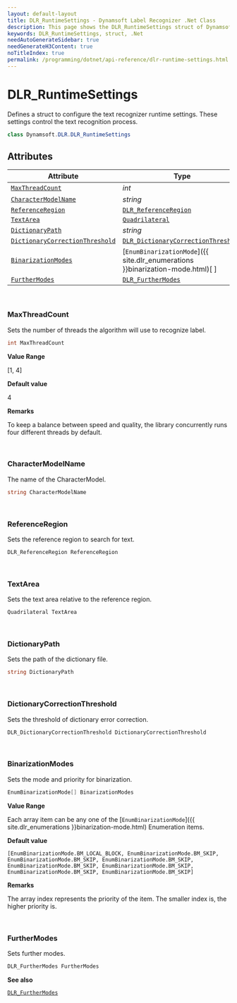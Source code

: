 ```yaml
---
layout: default-layout
title: DLR_RuntimeSettings - Dynamsoft Label Recognizer .Net Class
description: This page shows the DLR_RuntimeSettings struct of Dynamsoft Label Recognizer for .Net Language.
keywords: DLR_RuntimeSettings, struct, .Net
needAutoGenerateSidebar: true
needGenerateH3Content: true
noTitleIndex: true
permalink: /programming/dotnet/api-reference/dlr-runtime-settings.html
---
```



# DLR_RuntimeSettings
Defines a struct to configure the text recognizer runtime settings. These settings control the text recognition process.
  
```csharp
class Dynamsoft.DLR.DLR_RuntimeSettings
```   

## Attributes
  
| Attribute | Type |
|---------- | ---- |
| [`MaxThreadCount`](#maxthreadcount) | *int* |
| [`CharacterModelName`](#charactermodelname) | *string* |
| [`ReferenceRegion`](#referenceregion) | [`DLR_ReferenceRegion`](dlr-reference-region.html) |
| [`TextArea`](#textarea) | [`Quadrilateral`](quadrilateral.html) |
| [`DictionaryPath`](#dictionarypath) | *string* |
| [`DictionaryCorrectionThreshold`](#dictionarycorrectionthreshold) | [`DLR_DictionaryCorrectionThreshold`](dlr-dictionary-correction-threshold.html) |
| [`BinarizationModes`](#binarizationmodes) | [`EnumBinarizationMode`]({{ site.dlr_enumerations }}binarization-mode.html)[ ] |
| [`FurtherModes`](#furthermodes) | [`DLR_FurtherModes`](dlr-further-modes.html)|


&nbsp;

### MaxThreadCount
Sets the number of threads the algorithm will use to recognize label.
```csharp
int MaxThreadCount
```

**Value Range**

[1, 4]

**Default value**

4

**Remarks**

To keep a balance between speed and quality, the library concurrently runs four different threads by default.

&nbsp;

### CharacterModelName
The name of the CharacterModel.

```csharp
string CharacterModelName
```


&nbsp;

### ReferenceRegion
Sets the reference region to search for text.
```csharp
DLR_ReferenceRegion ReferenceRegion
```

&nbsp;

### TextArea
Sets the text area relative to the reference region.
```csharp
Quadrilateral TextArea
```

&nbsp;

### DictionaryPath
Sets the path of the dictionary file.
```csharp
string DictionaryPath
```

&nbsp;

### DictionaryCorrectionThreshold
Sets the threshold of dictionary error correction.
```csharp
DLR_DictionaryCorrectionThreshold DictionaryCorrectionThreshold
```

&nbsp;

### BinarizationModes
Sets the mode and priority for binarization.

```csharp
EnumBinarizationMode[] BinarizationModes
```

**Value Range**

Each array item can be any one of the [`EnumBinarizationMode`]({{ site.dlr_enumerations }}binarization-mode.html) Enumeration items.

**Default value**

`[EnumBinarizationMode.BM_LOCAL_BLOCK, EnumBinarizationMode.BM_SKIP, EnumBinarizationMode.BM_SKIP, EnumBinarizationMode.BM_SKIP, EnumBinarizationMode.BM_SKIP, EnumBinarizationMode.BM_SKIP, EnumBinarizationMode.BM_SKIP, EnumBinarizationMode.BM_SKIP]`

**Remarks**

The array index represents the priority of the item. The smaller index is, the higher priority is.


&nbsp;

### FurtherModes
Sets further modes.

```csharp
DLR_FurtherModes FurtherModes
```

**See also**

[`DLR_FurtherModes`](dlr-further-modes.html)

